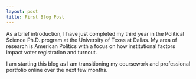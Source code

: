 ```yaml
---
layout: post
title: First Blog Post
---
```


As a brief introduction, I have just completed my third year in the Political Science Ph.D. program at the University of Texas at Dallas. My area of research is American Politics with a focus on how institutional factors impact voter registration and turnout. 

I am starting this blog as I am transitioning my coursework and professional portfolio online over the next few months.
